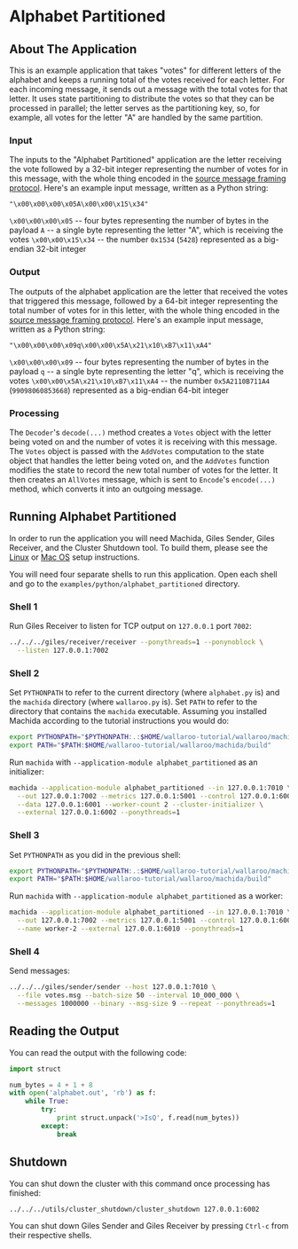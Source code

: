 # Alphabet Partitioned

## About The Application

This is an example application that takes "votes" for different letters of the alphabet and keeps a running total of the votes received for each letter. For each incoming message, it sends out a message with the total votes for that letter. It uses state partitioning to distribute the votes so that they can be processed in parallel; the letter serves as the partitioning key, so, for example, all votes for the letter "A" are handled by the same partition.

### Input

The inputs to the "Alphabet Partitioned" application are the letter receiving the vote followed by a 32-bit integer representing the number of votes for in this message, with the whole thing encoded in the [source message framing protocol](/book/appendix/writing-your-own-feed.md#source-message-framing-protocol). Here's an example input message, written as a Python string:

```
"\x00\x00\x00\x05A\x00\x00\x15\x34"
```

`\x00\x00\x00\x05` -- four bytes representing the number of bytes in the payload
`A` -- a single byte representing the letter "A", which is receiving the votes
`\x00\x00\x15\x34` -- the number `0x1534` (`5428`) represented as a big-endian 32-bit integer

### Output

The outputs of the alphabet application are the letter that received the votes that triggered this message, followed by a 64-bit integer representing the total number of votes for in this letter, with the whole thing encoded in the [source message framing protocol](/book/appendix/writing-your-own-feed.md#source-message-framing-protocol). Here's an example input message, written as a Python string:

```
"\x00\x00\x00\x09q\x00\x00\x5A\x21\x10\xB7\x11\xA4"
```

`\x00\x00\x00\x09` -- four bytes representing the number of bytes in the payload
`q` -- a single byte representing the letter "q", which is receiving the votes
`\x00\x00\x5A\x21\x10\xB7\x11\xA4` -- the number `0x5A2110B711A4` (`99098060853668`) represented as a big-endian 64-bit integer

### Processing

The `Decoder`'s `decode(...)` method creates a `Votes` object with the letter being voted on and the number of votes it is receiving with this message. The `Votes` object is passed with the `AddVotes` computation to the state object that handles the letter being voted on, and the `AddVotes` function modifies the state to record the new total number of votes for the letter. It then creates an `AllVotes` message, which is sent to `Encode`'s `encode(...)` method, which converts it into an outgoing message.

## Running Alphabet Partitioned

In order to run the application you will need Machida, Giles Sender, Giles Receiver, and the Cluster Shutdown tool. To build them, please see the [Linux](/book/linux-setup.md) or [Mac OS](/book/macos-setup.md) setup instructions.

You will need four separate shells to run this application. Open each shell and go to the `examples/python/alphabet_partitioned` directory.

### Shell 1

Run Giles Receiver to listen for TCP output on `127.0.0.1` port `7002`:

```bash
../../../giles/receiver/receiver --ponythreads=1 --ponynoblock \
  --listen 127.0.0.1:7002
```

### Shell 2

Set `PYTHONPATH` to refer to the current directory (where `alphabet.py` is) and the `machida` directory (where `wallaroo.py` is). Set `PATH` to refer to the directory that contains the `machida` executable. Assuming you installed Machida according to the tutorial instructions you would do:

```bash
export PYTHONPATH="$PYTHONPATH:.:$HOME/wallaroo-tutorial/wallaroo/machida"
export PATH="$PATH:$HOME/wallaroo-tutorial/wallaroo/machida/build"
```

Run `machida` with `--application-module alphabet_partitioned` as an initializer:

```bash
machida --application-module alphabet_partitioned --in 127.0.0.1:7010 \
  --out 127.0.0.1:7002 --metrics 127.0.0.1:5001 --control 127.0.0.1:6000 \
  --data 127.0.0.1:6001 --worker-count 2 --cluster-initializer \
  --external 127.0.0.1:6002 --ponythreads=1
```

### Shell 3

Set `PYTHONPATH` as you did in the previous shell:

```bash
export PYTHONPATH="$PYTHONPATH:.:$HOME/wallaroo-tutorial/wallaroo/machida"
export PATH="$PATH:$HOME/wallaroo-tutorial/wallaroo/machida/build"
```

Run `machida` with `--application-module alphabet_partitioned` as a worker:

```bash
machida --application-module alphabet_partitioned --in 127.0.0.1:7010 \
  --out 127.0.0.1:7002 --metrics 127.0.0.1:5001 --control 127.0.0.1:6000 \
  --name worker-2 --external 127.0.0.1:6010 --ponythreads=1
```

### Shell 4

Send messages:

```bash
../../../giles/sender/sender --host 127.0.0.1:7010 \
  --file votes.msg --batch-size 50 --interval 10_000_000 \
  --messages 1000000 --binary --msg-size 9 --repeat --ponythreads=1
```
## Reading the Output

You can read the output with the following code:

```python
import struct

num_bytes = 4 + 1 + 8
with open('alphabet.out', 'rb') as f:
    while True:
        try:
            print struct.unpack('>IsQ', f.read(num_bytes))
        except:
            break
```

## Shutdown

You can shut down the cluster with this command once processing has finished:

```bash
../../../utils/cluster_shutdown/cluster_shutdown 127.0.0.1:6002
```

You can shut down Giles Sender and Giles Receiver by pressing `Ctrl-c` from their respective shells.
